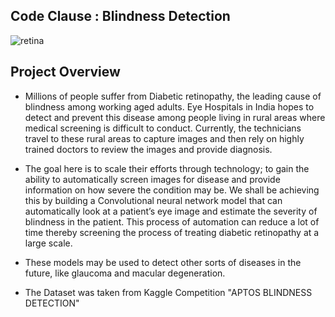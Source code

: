 ## Code Clause : Blindness Detection


![retina](https://blog.intelec.ai/images/aptos_dr/dr_explanation.jpg)

## Project Overview
- Millions of people suffer from Diabetic retinopathy, the leading cause of blindness among working aged adults. Eye Hospitals in India hopes to detect and prevent this disease among people living in rural areas where medical screening is difficult to conduct. Currently, the technicians travel to these rural areas to capture images and then rely on highly trained doctors to review the images and provide diagnosis.
- The goal here is to scale their efforts through technology; to gain the ability to automatically screen images for disease and provide information on how severe the condition may be. We shall be achieving this by building a Convolutional neural network model that can automatically look at a patient’s eye image and estimate the severity of blindness in the patient. This process of automation can reduce a lot of time thereby screening the process of treating diabetic retinopathy at a large scale.
- These models may be used to detect other sorts of diseases in the future, like glaucoma and macular degeneration.

- The Dataset was taken from Kaggle Competition "APTOS BLINDNESS DETECTION"




